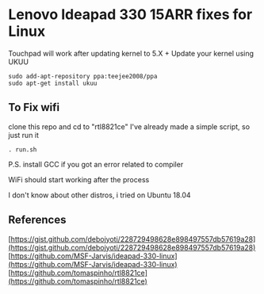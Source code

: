 # Lenovo Ideapad 330 15ARR fixes for Linux

Touchpad will work after updating kernel to 5.X + 
Update your kernel using UKUU
```
sudo add-apt-repository ppa:teejee2008/ppa
sudo apt-get install ukuu
```
## To Fix wifi
clone this repo and cd to "rtl8821ce"
I've already made a simple script, so just run it  
```
. run.sh
```
P.S. install GCC if you got an error related to compiler

WiFi should start working after the process

I don't know about other distros, i tried on Ubuntu 18.04

## References
[https://gist.github.com/debojyoti/228729498628e898497557db57619a28](https://gist.github.com/debojyoti/228729498628e898497557db57619a28)
[https://github.com/MSF-Jarvis/ideapad-330-linux](https://github.com/MSF-Jarvis/ideapad-330-linux)
[https://github.com/tomaspinho/rtl8821ce](https://github.com/tomaspinho/rtl8821ce)
